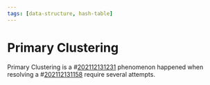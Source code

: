 ```yaml
---
tags: [data-structure, hash-table]
---
```


# Primary Clustering

Primary Clustering is a #[202112131231](202112131231.md) phenomenon happened when resolving a
#[202112131158](202112131158.md) require several attempts.
